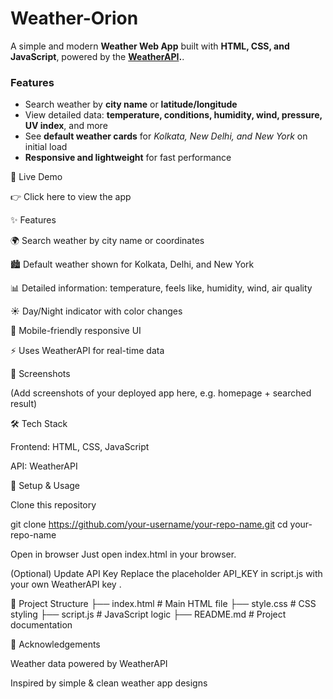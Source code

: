 # Weather-Orion

A simple and modern **Weather Web App** built with **HTML, CSS, and JavaScript**, powered by the **[WeatherAPI](https://www.weatherapi.com/).**.  

### Features
- Search weather by **city name** or **latitude/longitude**
- View detailed data: **temperature, conditions, humidity, wind, pressure, UV index**, and more
- See **default weather cards** for *Kolkata, New Delhi, and New York* on initial load
- **Responsive and lightweight** for fast performance


🚀 Live Demo

👉 Click here to view the app

✨ Features

🌍 Search weather by city name or coordinates

🏙️ Default weather shown for Kolkata, Delhi, and New York

📊 Detailed information: temperature, feels like, humidity, wind, air quality

☀️ Day/Night indicator with color changes

📱 Mobile-friendly responsive UI

⚡ Uses WeatherAPI for real-time data

📸 Screenshots

(Add screenshots of your deployed app here, e.g. homepage + searched result)

🛠️ Tech Stack

Frontend: HTML, CSS, JavaScript

API: WeatherAPI

🔧 Setup & Usage

Clone this repository

git clone https://github.com/your-username/your-repo-name.git
cd your-repo-name


Open in browser
Just open index.html in your browser.

(Optional) Update API Key
Replace the placeholder API_KEY in script.js with your own WeatherAPI key
.

📂 Project Structure
├── index.html       # Main HTML file
├── style.css        # CSS styling
├── script.js        # JavaScript logic
├── README.md        # Project documentation

🙌 Acknowledgements

Weather data powered by WeatherAPI

Inspired by simple & clean weather app designs
